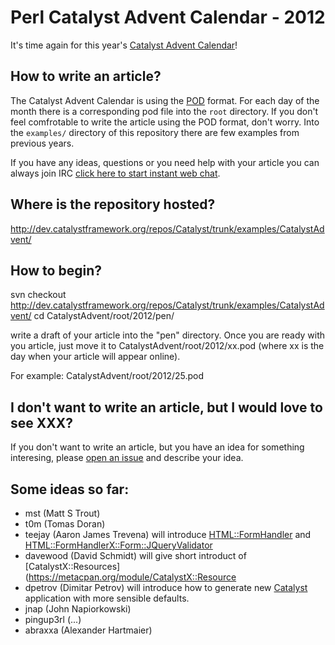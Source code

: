# Perl Catalyst Advent Calendar - 2012

It's time again for this year's [Catalyst Advent Calendar](http://www.catalystframework.org/calendar/2011/)! 

## How to write an article?

The Catalyst Advent Calendar is using the [POD](http://perldoc.perl.org/perlpod.html) format. 
For each day of the month there is a corresponding pod file into the `root` directory.
If you don't feel comfrotable to write the article using the POD format, don't worry. 
Into the `examples/` directory of this repository there are few examples from previous years.

If you have any ideas, questions or you need help with your article you can always join IRC [click here to start instant web chat](http://chat.mibbit.com/#catalyst@irc.perl.org).

## Where is the repository hosted?

http://dev.catalystframework.org/repos/Catalyst/trunk/examples/CatalystAdvent/

## How to begin?

  svn checkout http://dev.catalystframework.org/repos/Catalyst/trunk/examples/CatalystAdvent/
  cd CatalystAdvent/root/2012/pen/

write a draft of your article into the "pen" directory. Once you are ready with you article, just move it to CatalystAdvent/root/2012/xx.pod 
(where xx is the day when your article will appear online).

  For example: CatalystAdvent/root/2012/25.pod

## I don't want to write an article, but I would love to see XXX?

If you don't want to write an article, but you have an idea for something interesing, please [open an issue](https://github.com/perl-catalyst/2012-Advent-Staging/issues) and describe your idea.

## Some ideas so far:

* mst (Matt S Trout)
* t0m (Tomas Doran)
* teejay (Aaron James Trevena) will introduce [HTML::FormHandler](https://metacpan.org/module/HTML::FormHandler) and 
[HTML::FormHandlerX::Form::JQueryValidator](https://metacpan.org/module/HTML::FormHandlerX::Form::JQueryValidator)
* davewood (David Schmidt) will give short introduct of [CatalystX::Resources](https://metacpan.org/module/CatalystX::Resource
* dpetrov (Dimitar Petrov) will introduce how to generate new [Catalyst](http://www.catalystframework.org/) application with more sensible defaults.
* jnap (John Napiorkowski)
* pingup3rl (...)
* abraxxa (Alexander Hartmaier)
